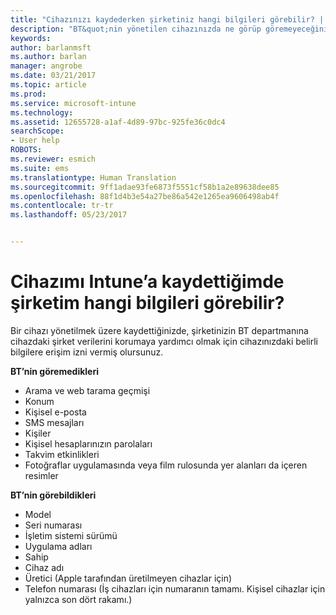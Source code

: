 ```yaml
---
title: "Cihazınızı kaydederken şirketiniz hangi bilgileri görebilir? | Microsoft Docs"
description: "BT&quot;nin yönetilen cihazınızda ne görüp göremeyeceğinin listesi."
keywords: 
author: barlanmsft
ms.author: barlan
manager: angrobe
ms.date: 03/21/2017
ms.topic: article
ms.prod: 
ms.service: microsoft-intune
ms.technology: 
ms.assetid: 12655728-a1af-4d89-97bc-925fe36c0dc4
searchScope:
- User help
ROBOTS: 
ms.reviewer: esmich
ms.suite: ems
ms.translationtype: Human Translation
ms.sourcegitcommit: 9ff1adae93fe6873f5551cf58b1a2e89638dee85
ms.openlocfilehash: 88f1d4b3e54a27be86a542e1265ea9606498ab4f
ms.contentlocale: tr-tr
ms.lasthandoff: 05/23/2017


---
```


# <a name="what-information-can-my-company-see-when-i-enroll-my-device-in-intune"></a>Cihazımı Intune’a kaydettiğimde şirketim hangi bilgileri görebilir?

Bir cihazı yönetilmek üzere kaydettiğinizde, şirketinizin BT departmanına cihazdaki şirket verilerini korumaya yardımcı olmak için cihazınızdaki belirli bilgilere erişim izni vermiş olursunuz.

**BT’nin göremedikleri**

- Arama ve web tarama geçmişi
-    Konum
- Kişisel e-posta
- SMS mesajları
- Kişiler
-    Kişisel hesaplarınızın parolaları
- Takvim etkinlikleri
- Fotoğraflar uygulamasında veya film rulosunda yer alanları da içeren resimler

**BT’nin görebildikleri**

-   Model
-   Seri numarası
-   İşletim sistemi sürümü
-   Uygulama adları
-   Sahip
-   Cihaz adı
-   Üretici (Apple tarafından üretilmeyen cihazlar için)
-   Telefon numarası (İş cihazları için numaranın tamamı. Kişisel cihazlar için yalnızca son dört rakamı.)

